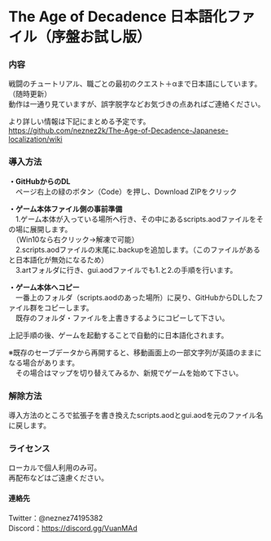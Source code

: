 # The Age of Decadence 日本語化ファイル（序盤お試し版）
### 内容
戦闘のチュートリアル、職ごとの最初のクエスト＋αまで日本語にしています。（随時更新）   
動作は一通り見ていますが、誤字脱字などお気づきの点あればご連絡ください。

より詳しい情報は下記にまとめる予定です。  
https://github.com/neznez2k/The-Age-of-Decadence-Japanese-localization/wiki

### 導入方法
**・GitHubからのDL**  
　ページ右上の緑のボタン（Code）を押し、Download ZIPをクリック  
  
**・ゲーム本体ファイル側の事前準備**  
　1.ゲーム本体が入っている場所へ行き、その中にあるscripts.aodファイルをその場に展開します。  
　（Win10なら右クリック→解凍で可能）  
　2.scripts.aodファイルの末尾に.backupを追加します。（このファイルがあると日本語化が無効になるため）  
　3.artフォルダに行き、gui.aodファイルでも1.と2.の手順を行います。  
  
**・ゲーム本体へコピー**  
　一番上のフォルダ（scripts.aodのあった場所）に戻り、GitHubからDLしたファイル群をコピーします。  
　既存のフォルダ・ファイルを上書きするようにコピーして下さい。  
  
上記手順の後、ゲームを起動することで自動的に日本語化されます。  
  
※既存のセーブデータから再開すると、移動画面上の一部文字列が英語のままになる場合があります。  
　その場合はマップを切り替えてみるか、新規でゲームを始めて下さい。  
### 解除方法
導入方法のところで拡張子を書き換えたscripts.aodとgui.aodを元のファイル名に戻します。

### ライセンス
ローカルで個人利用のみ可。  
再配布などはご遠慮ください。


#### 連絡先
Twitter：@neznez74195382  
Discord：https://discord.gg/VuanMAd
